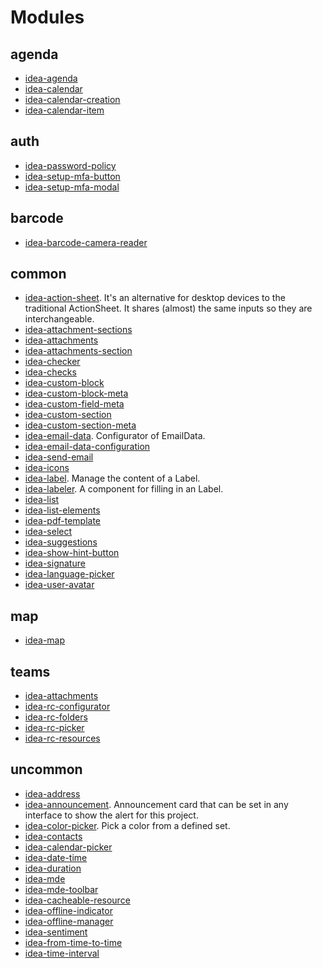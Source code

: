 # Modules

## agenda

- [idea-agenda](modules/agenda/src/agenda.component.md)
- [idea-calendar](modules/agenda/src/calendar.component.md)
- [idea-calendar-creation](modules/agenda/src/calendarCreation.component.md)
- [idea-calendar-item](modules/agenda/src/calendarItem.component.md)

## auth

- [idea-password-policy](modules/auth/src/passwordPolicy.component.md)
- [idea-setup-mfa-button](modules/auth/src/setupMFA/setupMFAButton.component.md)
- [idea-setup-mfa-modal](modules/auth/src/setupMFA/setupMFAModal.component.md)

## barcode

- [idea-barcode-camera-reader](modules/barcode/src/cameraReader/cameraReader.component.md)

## common

- [idea-action-sheet](modules/common/src/actionSheet/actionSheet.component.md). It's an alternative for desktop devices to the traditional ActionSheet.
It shares (almost) the same inputs so they are interchangeable.
- [idea-attachment-sections](modules/common/src/attachments/attachmentSections.component.md)
- [idea-attachments](modules/common/src/attachments/attachments.component.md)
- [idea-attachments-section](modules/common/src/attachments/manageAttachmentsSection.component.md)
- [idea-checker](modules/common/src/checker/checker.component.md)
- [idea-checks](modules/common/src/checker/checks.component.md)
- [idea-custom-block](modules/common/src/customFields/customBlock.component.md)
- [idea-custom-block-meta](modules/common/src/customFields/customBlockMeta.component.md)
- [idea-custom-field-meta](modules/common/src/customFields/customFieldMeta.component.md)
- [idea-custom-section](modules/common/src/customFields/customSection.component.md)
- [idea-custom-section-meta](modules/common/src/customFields/customSectionMeta.component.md)
- [idea-email-data](modules/common/src/email/emailData.component.md). Configurator of EmailData.
- [idea-email-data-configuration](modules/common/src/email/emailDataConfiguration.component.md)
- [idea-send-email](modules/common/src/email/sendEmail.component.md)
- [idea-icons](modules/common/src/icons/icons.component.md)
- [idea-label](modules/common/src/labeler/label.component.md). Manage the content of a Label.
- [idea-labeler](modules/common/src/labeler/labeler.component.md). A component for filling in an Label.
- [idea-list](modules/common/src/list/list.component.md)
- [idea-list-elements](modules/common/src/list/listElements.component.md)
- [idea-pdf-template](modules/common/src/pdfTemplate/pdfTemplate.component.md)
- [idea-select](modules/common/src/select/select.component.md)
- [idea-suggestions](modules/common/src/select/suggestions.component.md)
- [idea-show-hint-button](modules/common/src/showHintButton/showHintButton.component.md)
- [idea-signature](modules/common/src/signature/signature.component.md)
- [idea-language-picker](modules/common/src/translations/languagePicker.component.md)
- [idea-user-avatar](modules/common/src/userAvatar/userAvatar.component.md)

## map

- [idea-map](modules/map/src/map.component.md)

## teams

- [idea-attachments](modules/teams/src/attachments/attachments.component.md)
- [idea-rc-configurator](modules/teams/src/resourceCenter/RCConfigurator.component.md)
- [idea-rc-folders](modules/teams/src/resourceCenter/RCFolders.component.md)
- [idea-rc-picker](modules/teams/src/resourceCenter/RCPicker.component.md)
- [idea-rc-resources](modules/teams/src/resourceCenter/RCResources.component.md)

## uncommon

- [idea-address](modules/uncommon/src/address/address.component.md)
- [idea-announcement](modules/uncommon/src/announcement/announcement.component.md). Announcement card that can be set in any interface to show the alert for this project.
- [idea-color-picker](modules/uncommon/src/colors/colorPicker.component.md). Pick a color from a defined set.
- [idea-contacts](modules/uncommon/src/contacts/contacts.component.md)
- [idea-calendar-picker](modules/uncommon/src/dateTime/calendarPicker.component.md)
- [idea-date-time](modules/uncommon/src/dateTime/dateTime.component.md)
- [idea-duration](modules/uncommon/src/duration/duration.component.md)
- [idea-mde](modules/uncommon/src/mde/mde.component.md)
- [idea-mde-toolbar](modules/uncommon/src/mde/mdeToolbar.component.md)
- [idea-cacheable-resource](modules/uncommon/src/offline/cacheableResource.component.md)
- [idea-offline-indicator](modules/uncommon/src/offline/offlineIndicator.component.md)
- [idea-offline-manager](modules/uncommon/src/offline/offlineManager.component.md)
- [idea-sentiment](modules/uncommon/src/sentiment/sentiment.component.md)
- [idea-from-time-to-time](modules/uncommon/src/timeInterval/fromTimeToTime.component.md)
- [idea-time-interval](modules/uncommon/src/timeInterval/timeInterval.component.md)

